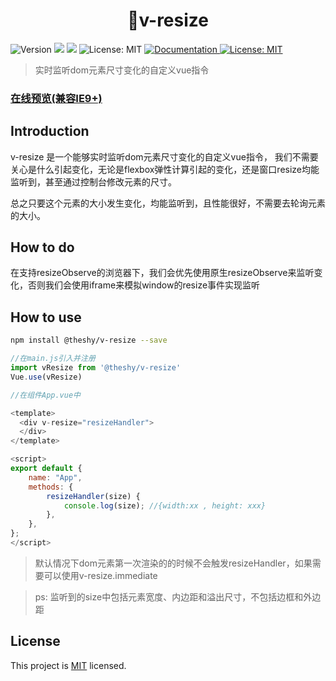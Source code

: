 <h1 align="center">👋v-resize</h1>
<p>
  <img alt="Version" src="https://img.shields.io/badge/version-0.1.0-blue.svg?cacheSeconds=2592000" />
  <img src="https://img.shields.io/badge/node-%3E%3D%208.9.4-blue.svg" />
  <img src="https://img.shields.io/badge/npm-%3E%3D%203.0.0-blue.svg" />
  <img alt="License: MIT" src="https://travis-ci.org/theshying/v-resize.svg?branch=master" />
  <a href="https://github.com/theshying/v-resize#readme" target="_blank">
    <img alt="Documentation" src="https://img.shields.io/badge/documentation-yes-brightgreen.svg" />
  </a>
  <a href="https://github.com/theshying/element-admin-pro/blob/master/LICENSE" target="_blank">
    <img alt="License: MIT" src="https://img.shields.io/badge/License-MIT-yellow.svg" />
  </a>

</p>

> 实时监听dom元素尺寸变化的自定义vue指令
### [在线预览(兼容IE9+)](https://theshying.github.io/v-resize)

## Introduction
v-resize 是一个能够实时监听dom元素尺寸变化的自定义vue指令，
我们不需要关心是什么引起变化，无论是flexbox弹性计算引起的变化，还是窗口resize均能监听到，甚至通过控制台修改元素的尺寸。

总之只要这个元素的大小发生变化，均能监听到，且性能很好，不需要去轮询元素的大小。

## How to do
在支持resizeObserve的浏览器下，我们会优先使用原生resizeObserve来监听变化，否则我们会使用iframe来模拟window的resize事件实现监听


## How to use

```sh
npm install @theshy/v-resize --save
```

```javascript
//在main.js引入并注册
import vResize from '@theshy/v-resize'
Vue.use(vResize)

//在组件App.vue中

<template>
  <div v-resize="resizeHandler">
  </div>
</template>

<script>
export default {
    name: "App",
    methods: {
        resizeHandler(size) {
            console.log(size); //{width:xx , height: xxx}
        },
    },
};
</script>
```

>默认情况下dom元素第一次渲染的的时候不会触发resizeHandler，如果需要可以使用v-resize.immediate

>ps: 监听到的size中包括元素宽度、内边距和溢出尺寸，不包括边框和外边距




## License
This project is [MIT](https://github.com/theshying/element-admin-pro/blob/master/LICENSE) licensed.
